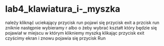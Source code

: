 # lab4_klawiatura_i-_myszka
należy kliknąć uciekający przycisk run 
pojawi się przycisk exit a przcisk run zniknie
następnie wybieramy r albo o żeby wybrać kształt który będzie się pojawiał w miejscu w którym klikniemy myszką
klikając przycisk exit czyścimy ekran i znowu pojawia się przycisk Run
